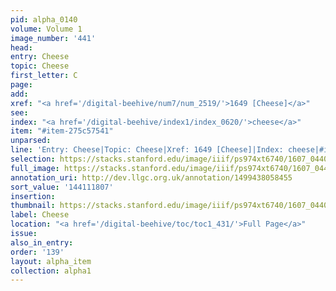 ```yaml
---
pid: alpha_0140
volume: Volume 1
image_number: '441'
head:
entry: Cheese
topic: Cheese
first_letter: C
page:
add:
xref: "<a href='/digital-beehive/num7/num_2519/'>1649 [Cheese]</a>"
see:
index: "<a href='/digital-beehive/index1/index_0620/'>cheese</a>"
item: "#item-275c57541"
unparsed:
line: 'Entry: Cheese|Topic: Cheese|Xref: 1649 [Cheese]|Index: cheese|#item-275c57541'
selection: https://stacks.stanford.edu/image/iiif/ps974xt6740/1607_0440/308,1807,3213,402/full/0/default.jpg
full_image: https://stacks.stanford.edu/image/iiif/ps974xt6740/1607_0440/full/full/0/default.jpg
annotation_uri: http://dev.llgc.org.uk/annotation/1499438058455
sort_value: '144111807'
insertion:
thumbnail: https://stacks.stanford.edu/image/iiif/ps974xt6740/1607_0440/308,1807,600,180/250,/0/default.jpg
label: Cheese
location: "<a href='/digital-beehive/toc/toc1_431/'>Full Page</a>"
issue:
also_in_entry:
order: '139'
layout: alpha_item
collection: alpha1
---
```


